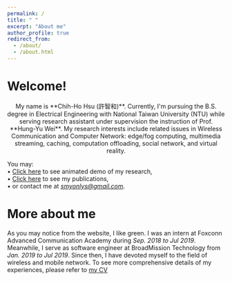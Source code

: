 ```yaml
---
permalink: /
title: " "
excerpt: "About me"
author_profile: true
redirect_from: 
  - /about/
  - /about.html
---
```


Welcome!
======
<center>My name is **Chih-Ho Hsu (許智和)**. Currently, I'm pursuing the B.S. degree in Electrical Engineering with National Taiwan University (NTU) while serving research assistant under supervision the instruction of Prof. **Hung-Yu Wei**. My research interests include related issues in Wireless Communication and Computer Network: edge/fog computing, multimedia streaming, caching, computation offloading, social network,  and virtual reality. </center>

You may:<br/>
• [Click here](https://sendurlanter.github.io/portfolio/) to see animated demo of my research,<br/>
• [Click here](https://sendurlanter.github.io/publications/) to see my publications,<br/>
• or contact me at [*smyonlys@gmail.com*]().

More about me
======
As you may notice from the website, I like green. I was an intern at Foxconn Advanced Communication Academy during *Sep. 2018 to Jul 2019*. Meanwhile, I serve as software engineer at BroadMission Technology from *Jan. 2019 to Jul 2019*. Since then, I have devoted myself to the field of wireless and mobile network. To see more comprehensive details of my experiences, please refer to [my CV](https://sendurlanter.github.io/files/CV.pdf)